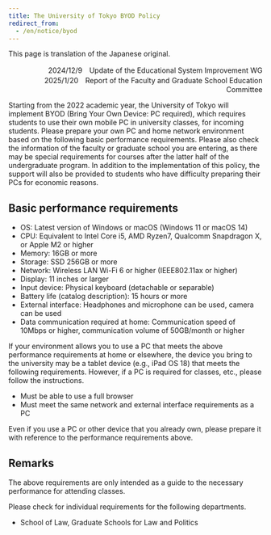 ```yaml
---
title: The University of Tokyo BYOD Policy 
redirect_from:
  - /en/notice/byod
---
```

This page is translation of the Japanese original. 

<div style="text-align: right">
<div>2024/12/9　Update of the Educational System Improvement WG</div>
<div>2025/1/20　Report of the Faculty and Graduate School Education Committee</div>
</div>

Starting from the 2022 academic year, the University of Tokyo will implement BYOD (Bring Your Own Device: PC required), which requires students to use their own mobile PC in university classes, for incoming students. Please prepare your own PC and home network environment based on the following basic performance requirements. Please also check the information of the faculty or graduate school you are entering, as there may be special requirements for courses after the latter half of the undergraduate program. In addition to the implementation of this policy, the support will also be provided to students who have difficulty preparing their PCs for economic reasons. 

## Basic performance requirements

- OS: Latest version of Windows or macOS (Windows 11 or macOS 14)
- CPU: Equivalent to Intel Core i5, AMD Ryzen7, Qualcomm Snapdragon X, or Apple M2 or higher
- Memory: 16GB or more
- Storage: SSD 256GB or more
- Network: Wireless LAN Wi-Fi 6 or higher (IEEE802.11ax or higher)
- Display: 11 inches or larger
- Input device: Physical keyboard (detachable or separable)
- Battery life (catalog description): 15 hours or more
- External interface: Headphones and microphone can be used, camera can be used
- Data communication required at home: Communication speed of 10Mbps or higher, communication volume of 50GB/month or higher

If your environment allows you to use a PC that meets the above performance requirements at home or elsewhere, the device you bring to the university may be a tablet device (e.g., iPad OS 18) that meets the following requirements. However, if a PC is required for classes, etc., please follow the instructions.

- Must be able to use a full browser
- Must meet the same network and external interface requirements as a PC

Even if you use a PC or other device that you already own, please prepare it with reference to the performance requirements above.

## Remarks

The above requirements are only intended as a guide to the necessary performance for attending classes.

Please check for individual requirements for the following departments. 
- School of Law, Graduate Schools for Law and Politics
